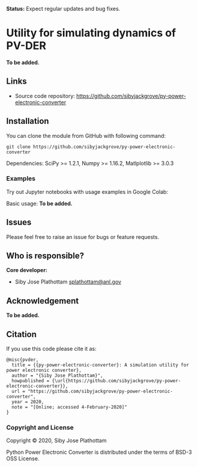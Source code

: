 **Status:** Expect regular updates and bug fixes.

# Utility for simulating dynamics of PV-DER

**To be added.**

## Links
* Source code repository: https://github.com/sibyjackgrove/py-power-electronic-converter

## Installation
You can clone the module from GitHub with following command:
```
git clone https://github.com/sibyjackgrove/py-power-electronic-converter
```
Dependencies: SciPy >= 1.2.1, Numpy >= 1.16.2, Matlplotlib >= 3.0.3


### Examples
Try out Jupyter notebooks with usage examples in Google Colab:

Basic usage:
**To be added.**

## Issues
Please feel free to raise an issue for bugs or feature requests.

## Who is responsible?

**Core developer:**
- Siby Jose Plathottam splathottam@anl.gov

## Acknowledgement
**To be added.**

## Citation
If you use this code please cite it as:
```
@misc{pvder,
  title = {{py-power-electronic-converter}: A simulation utility for power electronic converter},
  author = "{Siby Jose Plathottam}",
  howpublished = {\url{https://github.com/sibyjackgrove/py-power-electronic-converter}},
  url = "https://github.com/sibyjackgrove/py-power-electronic-converter",
  year = 2020,
  note = "[Online; accessed 4-February-2020]"
}
```
### Copyright and License
Copyright © 2020, Siby Jose Plathottam

Python Power Electronic Converter is distributed under the terms of BSD-3 OSS License.
